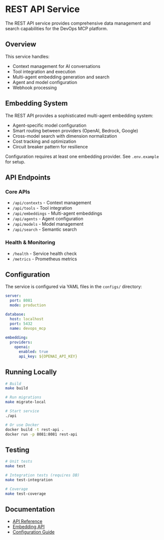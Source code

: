 # REST API Service

The REST API service provides comprehensive data management and search capabilities for the DevOps MCP platform.

## Overview

This service handles:
- Context management for AI conversations
- Tool integration and execution
- Multi-agent embedding generation and search
- Agent and model configuration
- Webhook processing

## Embedding System

The REST API provides a sophisticated multi-agent embedding system:

- Agent-specific model configuration
- Smart routing between providers (OpenAI, Bedrock, Google)
- Cross-model search with dimension normalization
- Cost tracking and optimization
- Circuit breaker pattern for resilience

Configuration requires at least one embedding provider. See `.env.example` for setup.

## API Endpoints

### Core APIs
- `/api/contexts` - Context management
- `/api/tools` - Tool integration
- `/api/embeddings` - Multi-agent embeddings
- `/api/agents` - Agent configuration
- `/api/models` - Model management
- `/api/search` - Semantic search

### Health & Monitoring
- `/health` - Service health check
- `/metrics` - Prometheus metrics

## Configuration

The service is configured via YAML files in the `configs/` directory:

```yaml
server:
  port: 8081
  mode: production

database:
  host: localhost
  port: 5432
  name: devops_mcp
  
embedding:
  providers:
    openai:
      enabled: true
      api_key: ${OPENAI_API_KEY}
```

## Running Locally

```bash
# Build
make build

# Run migrations
make migrate-local

# Start service
./api

# Or use Docker
docker build -t rest-api .
docker run -p 8081:8081 rest-api
```

## Testing

```bash
# Unit tests
make test

# Integration tests (requires DB)
make test-integration

# Coverage
make test-coverage
```

## Documentation

- [API Reference](../../docs/api-reference/rest-api-reference.md)
- [Embedding API](../../docs/api-reference/embedding-api-reference.md)
- [Configuration Guide](../../docs/operations/configuration-guide.md)